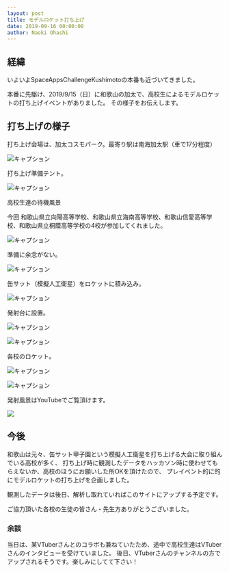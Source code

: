 ```yaml
---
layout: post
title: モデルロケット打ち上げ
date: 2019-09-16 00:00:00
author: Naoki Ohashi
---
```


## 経緯
いよいよSpaceAppsChallengeKushimotoの本番も近づいてきました。


本番に先駆け、2019/9/15（日）に和歌山の加太で、高校生によるモデルロケットの打ち上げイベントがありました。
その様子をお伝えします。


## 打ち上げの様子

打ち上げ会場は、加太コスモパーク。最寄り駅は南海加太駅（車で17分程度）

![キャプション]({{site.baseurl}}/img/2019-08-16-01.jpg)


打ち上げ準備テント。

![キャプション]({{site.baseurl}}/img/2019-08-16-02.jpg)


高校生達の待機風景

今回 和歌山県立向陽高等学校、和歌山県立海南高等学校、和歌山信愛高等学校、和歌山県立桐蔭高等学校の4校が参加してくれました。

![キャプション]({{site.baseurl}}/img/2019-08-16-03.jpg)


準備に余念がない。

![キャプション]({{site.baseurl}}/img/2019-08-16-04.jpg)


缶サット（模擬人工衛星）をロケットに積み込み。

![キャプション]({{site.baseurl}}/img/2019-08-16-05.jpg)


発射台に設置。

![キャプション]({{site.baseurl}}/img/2019-08-16-06.jpg)

![キャプション]({{site.baseurl}}/img/2019-08-16-07.jpg)


各校のロケット。

![キャプション]({{site.baseurl}}/img/2019-08-16-08.jpg)

![キャプション]({{site.baseurl}}/img/2019-08-16-09.jpg)



発射風景はYouTubeでご覧頂けます。


[![](https://img.youtube.com/vi/dIm8g0KGRic/0.jpg)](https://www.youtube.com/watch?v=dIm8g0KGRic)



## 今後

和歌山は元々、缶サット甲子園という模擬人工衛星を打ち上げる大会に取り組んでいる高校が多く、
打ち上げ時に観測したデータをハッカソン時に使わせてもらえないか、高校のほうにお願いした所OKを頂けたので、
プレイベント的に的にモデルロケットの打ち上げを企画しました。

観測したデータは後日、解析し取れていればこのサイトにアップする予定です。

ご協力頂いた各校の生徒の皆さん・先生方ありがとうございました。

### 余談

当日は、某VTuberさんとのコラボも兼ねていたため、途中で高校生達はVTuberさんのインタビューを受けていました。
後日、VTuberさんのチャンネルの方でアップされるそうです。楽しみにしてて下さい！
